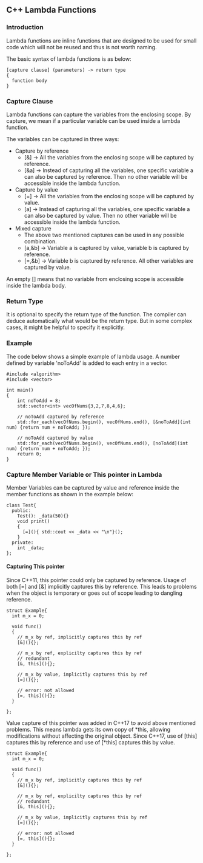 ## C++ Lambda Functions

### Introduction

Lambda functions are inline functions that are designed to be used for small code which will not be reused and thus is not worth naming. 

The basic syntax of lambda functions is as below:

```
[capture clause] (parameters) -> return type
{
  function body
}
```

### Capture Clause
Lambda functions can capture the variables from the enclosing scope. By capture, we mean if a particular variable can be used inside a lambda function.

The variables can be captured in three ways:
- Capture by reference 
  - [&] -> All the variables from the enclosing scope will be captured by reference.
  - [&a] -> Instead of capturing all the variables, one specific variable a can also be captured by reference. Then no other variable will be accessible inside
  the lambda function.
- Capture by value 
  - [=] -> All the variables from the enclosing scope will be captured by value.
  - [a] -> Instead of capturing all the variables, one specific variable a can also be captured by value. Then no other variable will be accessible inside
  the lambda function.
- Mixed capture 
  - The above two mentioned captures can be used in any possible combination.
  - [a,&b] -> Variable a is captured by value, variable b is captured by reference.
  - [=,&b] -> Variable b is captured by reference. All other variables are captured by value.

An empty [] means that no variable from enclosing scope is accessible inside the lambda body.

### Return Type
It is optional to specify the return type of the function. The compiler can deduce automatically what would be the return type. But in some complex cases, it might
be helpful to specify it explicitly.

### Example

The code below shows a simple example of lambda usage. A number defined by variable 'noToAdd' is added to each entry in a vector.

```
#include <algorithm>
#include <vector>

int main()
{
	int noToAdd = 8;
	std::vector<int> vecOfNums{3,2,7,8,4,6};

	// noToAdd captured by reference
	std::for_each(vecOfNums.begin(), vecOfNums.end(), [&noToAdd](int num) {return num + noToAdd; });

	// noToAdd captured by value
	std::for_each(vecOfNums.begin(), vecOfNums.end(), [noToAdd](int num) {return num + noToAdd; });
	return 0;
}

```

### Capture Member Variable or This pointer in Lambda

Member Variables can be captured by value and reference inside the member functions as shown in the example below:

```
class Test{
  public:
    Test(): _data(50){}
    void print()
    {
      [=](){ std::cout << _data << "\n"}();
    }
  private:
    int _data;
};
```

#### Capturing This pointer

Since C++11, this pointer could only be captured by reference. Usage of both [=] and [&] implicitly captures this by reference. This leads to problems when the object is temporary or goes out of scope leading to dangling reference. 

```
struct Example{
  int m_x = 0;

  void func()
  {
    // m_x by ref, implicitly captures this by ref 
    [&](){};

    // m_x by ref, explicilty captures this by ref
    // redundant 
    [&, this](){};

    // m_x by value, implicitly captures this by ref 
    [=](){};

    // error: not allowed
    [=, this](){};
  }

};
```

Value capture of this pointer was added in C++17 to avoid above mentioned problems. This means lambda gets its own copy of *this, allowing modifications without affecting the original object. Since C++17, use of [this] captures this by reference and use of [*this] captures this by value. 


```
struct Example{
  int m_x = 0;

  void func()
  {
    // m_x by ref, implicitly captures this by ref 
    [&](){};

    // m_x by ref, explicilty captures this by ref
    // redundant 
    [&, this](){};

    // m_x by value, implicitly captures this by ref 
    [=](){};

    // error: not allowed
    [=, this](){};
  }

};
```

